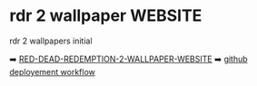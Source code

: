 # rdr 2 wallpaper WEBSITE
rdr 2 wallpapers initial

➡️ [RED-DEAD-REDEMPTION-2-WALLPAPER-WEBSITE](https://kingslayer458.github.io/RED-DEAD-REDEMPTION-2-WALLPAPER-WEBSITE/)
➡️ [github deployement workflow](https://roadmap.sh/projects/github-actions-deployment-workflow)
